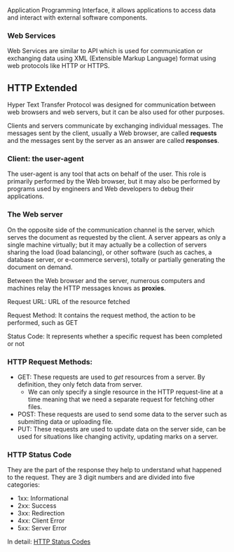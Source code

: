 Application Programming Interface, it allows applications to access data and interact with external software components.

### Web Services

Web Services are similar to API which is used for communication or exchanging data using XML (Extensible Markup Language) format using web protocols like HTTP or HTTPS.

## HTTP Extended

Hyper Text Transfer Protocol was designed for communication between web browsers and web servers, but it can be also used for other purposes.

Clients and servers communicate by exchanging individual messages. The messages sent by the client, usually a Web browser, are called **requests** and the messages sent by the server as an answer are called **responses**.

### Client: the user-agent

The user-agent is any tool that acts on behalf of the user. This role is primarily performed by the Web browser, but it may also be performed by programs used by engineers and Web developers to debug their applications.

### The Web server

On the opposite side of the communication channel is the server, which serves the document as requested by the client. A server appears as only a single machine virtually; but it may actually be a collection of servers sharing the load (load balancing), or other software (such as caches, a database server, or e-commerce servers), totally or partially generating the document on demand.

Between the Web browser and the server, numerous computers and machines relay the HTTP messages knows as **************proxies**************.

Request URL: URL of the resource fetched

Request Method: It contains the request method, the action to be performed, such as GET

Status Code: It represents whether a specific request has been completed or not

### HTTP Request Methods:

- GET: These requests are used to *get* resources from a server. By definition, they only fetch data from server.
    - We can only specify a single resource in the HTTP request-line at a time meaning that we need a separate request for fetching other files.
- POST: These requests are used to send some data to the server such as submitting data or uploading file.
- PUT: These requests are used to update data on the server side, can be used for situations like changing activity, updating marks on a server.

### HTTP Status Code

They are the part of the response they help to understand what happened to the request. They are 3 digit numbers and are divided into five categories:

- 1xx: Informational
- 2xx: Success
- 3xx: Redirection
- 4xx: Client Error
- 5xx: Server Error

In detail:
[HTTP Status Codes](https://www.restapitutorial.com/httpstatuscodes.html)

